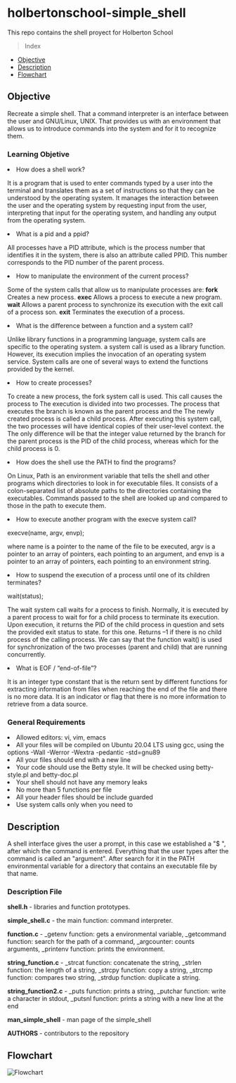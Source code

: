 # holbertonschool-simple_shell
This repo contains the shell proyect for Holberton School

>Index

- [Objective](#objective)
- [Description](#description)
- [Flowchart](#flowchart)

## Objective

Recreate a simple shell. That a command interpreter is an interface between the user and GNU/Linux, UNIX. That provides us with an environment that allows us to introduce commands into the system and for it to recognize them.

### Learning Objetive

<li>How does a shell work?

It is a program that is used to enter commands typed by a user into the terminal and translates them as a set of instructions so that they can be understood by the operating system. It manages the interaction between the user and the operating system by requesting input from the user, interpreting that input for the operating system, and handling any output from the operating system.
<li>What is a pid and a ppid?

All processes have a PID attribute, which is the process number that identifies it in the system, there is also an attribute called PPID. This number corresponds to the PID number of the parent process.
<li>How to manipulate the environment of the current process?

Some of the system calls that allow us to manipulate processes are:
<b>fork</b> Creates a new process. <b>exec</b> Allows a process to execute a new program. <b>wait</b> Allows a parent process to synchronize its execution with the exit call of a process son. <b>exit</b> Terminates the execution of a process.
<li>What is the difference between a function and a system call?

Unlike library functions in a programming language, system calls are specific to the operating system. a system call is used as a library function. However, its execution implies the invocation of an operating system service. System calls are one of several ways to extend the functions provided by the kernel.
<li>How to create processes?

To create a new process, the fork system call is used. This call causes the process to
The execution is divided into two processes. The process that executes the branch is known as the parent process and the
The newly created process is called a child process.
After executing this system call, the two processes will have identical copies of their user-level context. the
The only difference will be that the integer value returned by the branch for the parent process is the PID of the child process, whereas
which for the child process is 0.
<li>How does the shell use the PATH to find the programs?

On Linux, Path is an environment variable that tells the shell and other programs which directories to look in for executable files. It consists of a colon-separated list of absolute paths to the directories containing the executables. Commands passed to the shell are looked up and compared to those in the path to execute them.
<li>How to execute another program with the execve system call?

execve(name, argv, envp);

where name is a pointer to the name of the file to be executed, argv is a pointer to an array of pointers, each pointing to an argument, and envp is a pointer to an array of pointers, each pointing to an environment string.
<li>How to suspend the execution of a process until one of its children terminates?

wait(status);

The wait system call waits for a process to finish. Normally, it is executed by a parent process to wait for
for a child process to terminate its execution.
Upon execution, it returns the PID of the child process in question and sets the provided exit status to state.
for this one. Returns –1 if there is no child process of the calling process. We can say that the function
wait() is used for synchronization of the two processes (parent and child) that are running concurrently.
<li>What is EOF / “end-of-file”?

It is an integer type constant that is the return sent by different functions for extracting information from files when reaching the end of the file and there is no more data. It is an indicator or flag that there is no more information to retrieve from a data source.

### General Requirements

<li>Allowed editors: vi, vim, emacs
<li>All your files will be compiled on Ubuntu 20.04 LTS using gcc, using the options -Wall -Werror -Wextra -pedantic -std=gnu89
<li>All your files should end with a new line
<li>Your code should use the Betty style. It will be checked using betty-style.pl and betty-doc.pl
<li>Your shell should not have any memory leaks
<li>No more than 5 functions per file
<li>All your header files should be include guarded
<li>Use system calls only when you need to


## Description

A shell interface gives the user a prompt, in this case we established a "$ ", after which the command is entered. Everything that the user types after the command is called an "argument". After search for it in the PATH environmental variable for a directory that contains an executable file by that name.

### Description File 

<b>shell.h</b> - libraries and function prototypes.

<b>simple_shell.c</b> - the main function: command interpreter.

<b>function.c</b> - _getenv function: gets a environmental variable, _getcommand function: search for the path of a command, _argcounter: counts arguments, _printenv function: prints the environment.

<b>string_function.c</b> - _strcat function: concatenate the string,  _strlen function: the length of a string,  _strcpy function: copy a string,  _strcmp function: compares two string,  _strdup function: duplicate a string.

<b>string_function2.c</b> - _puts function: prints a string, _putchar function: write a character in stdout, _putsnl function: prints a string with a new line at the end

<b>man_simple_shell</b> - man page of the simple_shell

<b>AUTHORS</b> - contributors to the repository


## Flowchart
![Flowchart](https://i.imgur.com/m3siVWr.png)
